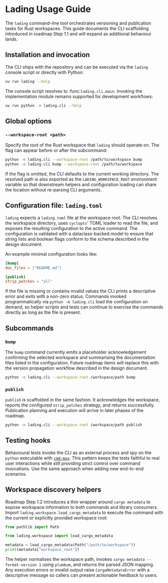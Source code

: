 # Lading Usage Guide

The `lading` command-line tool orchestrates versioning and publication tasks
for Rust workspaces. This guide documents the CLI scaffolding introduced in
roadmap Step 1.1 and will expand as additional behaviour lands.

## Installation and invocation

The CLI ships with the repository and can be executed via the `lading` console
script or directly with Python:

```bash
uv run lading --help
```

The console script resolves to :func:`lading.cli.main`. Invoking the
implementation module remains supported for development workflows:

```bash
uv run python -m lading.cli --help
```

## Global options

### `--workspace-root <path>`

Specify the root of the Rust workspace that `lading` should operate on. The
flag can appear before or after the subcommand:

```bash
python -m lading.cli --workspace-root /path/to/workspace bump
python -m lading.cli bump --workspace-root /path/to/workspace
```

If the flag is omitted, the CLI defaults to the current working directory. The
resolved path is also exported as the `LADING_WORKSPACE_ROOT` environment
variable so that downstream helpers and configuration loading can share the
location without re-parsing CLI arguments.

## Configuration file: `lading.toml`

`lading` expects a `lading.toml` file at the workspace root. The CLI resolves
the workspace directory, uses `cyclopts`' TOML loader to read the file, and
exposes the resulting configuration to the active command. The configuration is
validated with a dataclass-backed model to ensure that string lists and boolean
flags conform to the schema described in the design document.

An example minimal configuration looks like:

```toml
[bump]
doc_files = ["README.md"]

[publish]
strip_patches = "all"
```

If the file is missing or contains invalid values the CLI prints a descriptive
error and exits with a non-zero status. Commands invoked programmatically via
`python -m lading.cli` load the configuration on demand, so helper scripts and
tests can continue to exercise the commands directly as long as the file is
present.

## Subcommands

### `bump`

The `bump` command currently emits a placeholder acknowledgement confirming the
selected workspace and summarising the documentation files listed in the
configuration. Future roadmap items will replace this with the version
propagation workflow described in the design document.

```bash
python -m lading.cli --workspace-root /workspace/path bump
```

### `publish`

`publish` is scaffolded in the same fashion. It acknowledges the workspace,
reports the configured `strip_patches` strategy, and returns successfully.
Publication planning and execution will arrive in later phases of the roadmap.

```bash
python -m lading.cli --workspace-root /workspace/path publish
```

## Testing hooks

Behavioural tests invoke the CLI as an external process and spy on the
`python` executable with [`cmd-mox`](./cmd-mox-usage-guide.md). This pattern
keeps the tests faithful to real user interactions while still providing strict
control over command invocations. Use the same approach when adding new
end-to-end scenarios.

## Workspace discovery helpers
Roadmap Step 1.2 introduces a thin wrapper around `cargo metadata` to
expose workspace information to both commands and library consumers.
Import `lading.workspace.load_cargo_metadata` to execute the command
with the current or explicitly provided workspace root:

```python
from pathlib import Path

from lading.workspace import load_cargo_metadata

metadata = load_cargo_metadata(Path("/path/to/workspace"))
print(metadata["workspace_root"])
```

The helper normalises the workspace path, invokes `cargo metadata --
format-version 1` using `plumbum`, and returns the parsed JSON mapping.
Any execution errors or invalid output raise `CargoMetadataError` with a
descriptive message so callers can present actionable feedback to users.
